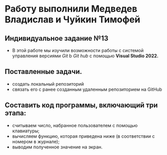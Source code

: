 # Работу выполнили Медведев Владислав и Чуйкин Тимофей
## Индивидуальное задание №13
- В этой работе мы изучили возможности работы с системой управления версиями *Git* b *Git hub* с помощью **Visual Studio 2022.**
## Поставленные задачи.
- создать локальный репозиторий
- связать его с ранее созданным удаленным репозиторием на GitHub
## Составить код программы, включающий три этапа:
- считываем число, набранное пользователем с помощью клавиатуры;
- вычисляем функцию, которая приведена ниже (в соответствии с номером в
журнале);
- выводим полученное значение на экран.


